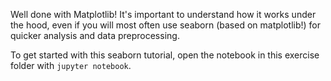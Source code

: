 Well done with Matplotlib! It's important to understand how it works under the hood, even if you will most often use seaborn (based on matplotlib!) for quicker analysis and data preprocessing.

To get started with this seaborn tutorial, open the notebook in this exercise folder with `jupyter notebook`.
